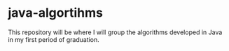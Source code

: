# java-algortihms
This repository will be where I will group the algorithms developed in Java in my first period of graduation.
